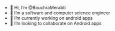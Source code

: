 - 👋 Hi, I’m @BouchraMerabti
- 👀 I’m a software and computer science engineer
- 🌱 I’m currently working on android apps
- 💞️ I’m looking to collaborate on Android apps
 

<!---
BouchraMerabti/BouchraMerabti is a ✨ special ✨ repository because its `README.md` (this file) appears on your GitHub profile.
You can click the Preview link to take a look at your changes.
--->
